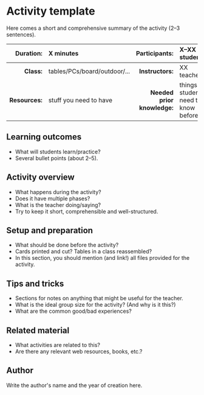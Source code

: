 # Activity template

Here comes a short and comprehensive summary of the activity (2–3 sentences).

| **Duration:**  | X minutes                          | **Participants:** | X–XX students |
| -------------: | :--------------------------------- | ----------------: | :------------ |
| **Class:**     | tables/PCs/board/outdoor/...       | **Instructors:**  | XX teachers   |
| **Resources:** | stuff you need to have             | **Needed prior knowledge:** | things students need to know before |

## Learning outcomes

* What will students learn/practice?
* Several bullet points (about 2–5).

## Activity overview

* What happens during the activity?
* Does it have multiple phases?
* What is the teacher doing/saying?
* Try to keep it short, comprehensible and well-structured.

## Setup and preparation

* What should be done before the activity?
* Cards printed and cut? Tables in a class reassembled?
* In this section, you should mention (and link!) all files provided for the activity.

## Tips and tricks

* Sections for notes on anything that might be useful for the teacher.
* What is the ideal group size for the activity? (And why is it this?)
* What are the common good/bad experiences?

## Related material

* What activities are related to this?
* Are there any relevant web resources, books, etc.?

## Author

Write the author's name and the year of creation here.
